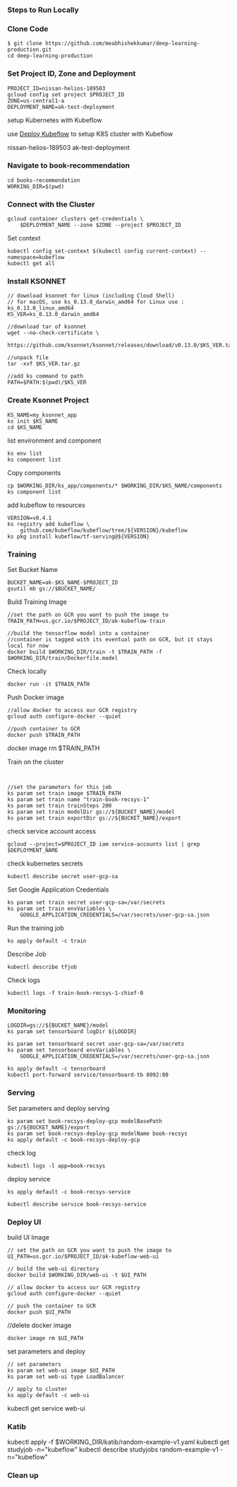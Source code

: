 
### Steps to Run Locally

### Clone Code 

```
$ git clone https://github.com/meabhishekkumar/deep-learning-production.git
cd deep-learning-production

```


### Set Project ID, Zone and Deployment

```
PROJECT_ID=nissan-helios-189503
gcloud config set project $PROJECT_ID
ZONE=us-central1-a
DEPLOYMENT_NAME=ak-test-deployment
```

setup Kubernetes with Kubeflow

use [Deploy Kubeflow](https://deploy.kubeflow.cloud/#/deploy) to setup K8S cluster with Kubeflow

nissan-helios-189503
ak-test-deployment

### Navigate to book-recommendation

```
cd books-recommendation
WORKING_DIR=$(pwd)
```

### Connect with the Cluster

```
gcloud container clusters get-credentials \
    $DEPLOYMENT_NAME --zone $ZONE --project $PROJECT_ID
```

Set context

```
kubectl config set-context $(kubectl config current-context) --namespace=kubeflow
kubectl get all
```


### Install KSONNET

```
// download ksonnet for linux (including Cloud Shell)
// for macOS, use ks_0.13.0_darwin_amd64 for Linux use : ks_0.13.0_linux_amd64
KS_VER=ks_0.13.0_darwin_amd64

//download tar of ksonnet
wget --no-check-certificate \
    https://github.com/ksonnet/ksonnet/releases/download/v0.13.0/$KS_VER.tar.gz

//unpack file
tar -xvf $KS_VER.tar.gz

//add ks command to path
PATH=$PATH:$(pwd)/$KS_VER
```

### Create Ksonnet Project 

```
KS_NAME=my_ksonnet_app
ks init $KS_NAME
cd $KS_NAME
```

list environment and component 

```
ks env list
ks component list
```
Copy components 

```
cp $WORKING_DIR/ks_app/components/* $WORKING_DIR/$KS_NAME/components
ks component list
```

add kubeflow to resources 
```
VERSION=v0.4.1
ks registry add kubeflow \
    github.com/kubeflow/kubeflow/tree/${VERSION}/kubeflow
ks pkg install kubeflow/tf-serving@${VERSION}
```

### Training 

Set Bucket Name 

```
BUCKET_NAME=ak-$KS_NAME-$PROJECT_ID
gsutil mb gs://$BUCKET_NAME/
```
Build Training Image 


```
//set the path on GCR you want to push the image to
TRAIN_PATH=us.gcr.io/$PROJECT_ID/ak-kubeflow-train

//build the tensorflow model into a container
//container is tagged with its eventual path on GCR, but it stays local for now
docker build $WORKING_DIR/train -t $TRAIN_PATH -f $WORKING_DIR/train/Dockerfile.model
```
Check locally

```
docker run -it $TRAIN_PATH
```

Push Docker image

```
//allow docker to access our GCR registry
gcloud auth configure-docker --quiet

//push container to GCR
docker push $TRAIN_PATH
```


docker image rm $TRAIN_PATH



Train on the cluster

```


//set the parameters for this job
ks param set train image $TRAIN_PATH
ks param set train name "train-book-recsys-1"
ks param set train trainSteps 200
ks param set train modelDir gs://${BUCKET_NAME}/model
ks param set train exportDir gs://${BUCKET_NAME}/export

```

check service account access 
```
gcloud --project=$PROJECT_ID iam service-accounts list | grep $DEPLOYMENT_NAME
```

check kubernetes secrets

```
kubectl describe secret user-gcp-sa
```

Set Google Application Credentials 

```
ks param set train secret user-gcp-sa=/var/secrets
ks param set train envVariables \
    GOOGLE_APPLICATION_CREDENTIALS=/var/secrets/user-gcp-sa.json
```

Run the training job

```
ks apply default -c train
```

Describe Job

```
kubectl describe tfjob
```

Check logs 
```
kubectl logs -f train-book-recsys-1-chief-0
```
### Monitoring

```
LOGDIR=gs://${BUCKET_NAME}/model
ks param set tensorboard logDir ${LOGDIR}

ks param set tensorboard secret user-gcp-sa=/var/secrets
ks param set tensorboard envVariables \
    GOOGLE_APPLICATION_CREDENTIALS=/var/secrets/user-gcp-sa.json

ks apply default -c tensorboard
kubectl port-forward service/tensorboard-tb 8092:80

```

### Serving

Set parameters and deploy serving

```
ks param set book-recsys-deploy-gcp modelBasePath gs://${BUCKET_NAME}/export
ks param set book-recsys-deploy-gcp modelName book-recsys
ks apply default -c book-recsys-deploy-gcp
```

check log
```
kubectl logs -l app=book-recsys
```

deploy service

```
ks apply default -c book-recsys-service
```

```
kubectl describe service book-recsys-service
```

### Deploy UI

build UI Image 

```
// set the path on GCR you want to push the image to
UI_PATH=us.gcr.io/$PROJECT_ID/ak-kubeflow-web-ui

// build the web-ui directory
docker build $WORKING_DIR/web-ui -t $UI_PATH

// allow docker to access our GCR registry
gcloud auth configure-docker --quiet

// push the container to GCR
docker push $UI_PATH
```

//delete docker image
```
docker image rm $UI_PATH
```

set parameters and deploy

```
// set parameters
ks param set web-ui image $UI_PATH
ks param set web-ui type LoadBalancer

// apply to cluster
ks apply default -c web-ui
```

kubectl get service web-ui


### Katib 
kubectl apply -f $WORKING_DIR/katib/random-example-v1.yaml
kubectl get studyjob -n="kubeflow"
kubectl describe studyjobs random-example-v1 -n="kubeflow"


### Clean up 